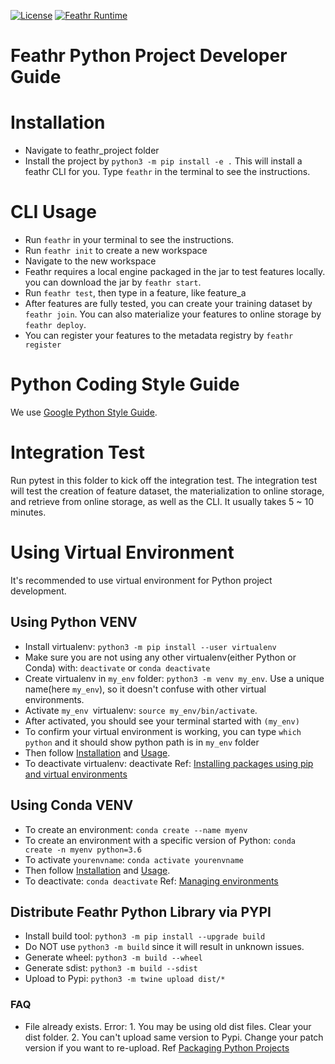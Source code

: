 [![License](https://img.shields.io/badge/License-Apache_2.0-blue.svg)](https://opensource.org/licenses/Apache-2.0) [![Feathr Runtime](https://github.com/linkedin/feathr/actions/workflows/scala.yml/badge.svg)](https://github.com/linkedin/feathr/actions/workflows/scala.yml)


Feathr Python Project Developer Guide
=============================

# Installation
- Navigate to feathr_project folder
- Install the project by `python3 -m pip install -e .` This will install a feathr CLI for you. Type `feathr` in the terminal to see the instructions.

# CLI Usage
- Run `feathr` in your terminal to see the instructions.
- Run `feathr init` to create a new workspace
- Navigate to the new workspace
- Feathr requires a local engine packaged in the jar to test features locally. you can download the jar by `feathr start`.
- Run `feathr test`, then type in a feature, like feature_a
- After features are fully tested, you can create your training dataset by `feathr join`. You can also materialize your features to online storage by `feathr deploy`.
- You can register your features to the metadata registry by `feathr register`


# Python Coding Style Guide
We use [Google Python Style Guide](https://google.github.io/styleguide/pyguide.html).

# Integration Test
Run pytest in this folder to kick off the integration test. The integration test will test the creation of feature dataset, the materialization to online storage, and retrieve from online storage, as well as the CLI. It usually takes 5 ~ 10 minutes.


# Using Virtual Environment
It's recommended to use virtual environment for Python project development.
## Using Python VENV
* Install virtualenv: `python3 -m pip install --user virtualenv`
* Make sure you are not using any other virtualenv(either Python or Conda) with: `deactivate` or `conda deactivate`
* Create virtualenv in `my_env` folder: `python3 -m venv my_env`. Use a unique name(here `my_env`), so it doesn't confuse with other virtual environments.
* Activate `my_env `virtualenv: `source my_env/bin/activate`.
* After activated, you should see your terminal started with `(my_env)`
* To confirm your virtual environment is working, you can type `which python` and it should show python path is in `my_env` folder
* Then follow [Installation](#Installation) and [Usage](#CLI-Usage).
* To deactivate virtualenv: deactivate
Ref: [Installing packages using pip and virtual environments](https://packaging.python.org/en/latest/guides/installing-using-pip-and-virtual-environments/)

## Using Conda VENV
* To create an environment: `conda create --name myenv`
* To create an environment with a specific version of Python: `conda create -n myenv python=3.6`
* To activate `yourenvname`: `conda activate yourenvname`
* Then follow [Installation](#Installation) and [Usage](#CLI-Usage).
* To deactivate: `conda deactivate`
Ref: [Managing environments](https://docs.conda.io/projects/conda/en/latest/user-guide/tasks/manage-environments.html)

## Distribute Feathr Python Library via PYPI
* Install build tool: `python3 -m pip install --upgrade build`
* Do NOT use `python3 -m build` since it will result in unknown issues.
* Generate wheel: `python3 -m build --wheel`
* Generate sdist: `python3 -m build --sdist`
* Upload to Pypi: `python3 -m twine upload dist/*`

### FAQ
* File already exists. Error: 1. You may be using old dist files. Clear your dist folder. 2. You can't upload same version to Pypi. Change your patch version if you want to re-upload.
Ref [Packaging Python Projects](https://packaging.python.org/en/latest/tutorials/packaging-projects/)